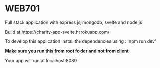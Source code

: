 # WEB701

Full stack application with express js, mongodb, svelte and node js 

Build at https://charity-app-svelte.herokuapp.com/

To develop this application install the dependencies using : 'npm run dev' 

**Make sure you run this from root folder and not from client**

Your app will run at localhost:8080
